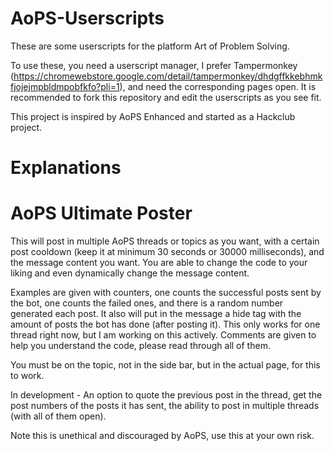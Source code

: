 # AoPS-Userscripts
These are some userscripts for the platform Art of Problem Solving.

To use these, you need a userscript manager, I prefer Tampermonkey (https://chromewebstore.google.com/detail/tampermonkey/dhdgffkkebhmkfjojejmpbldmpobfkfo?pli=1), and need the corresponding pages open. It is recommended to fork this repository and edit the userscripts as you see fit.

This project is inspired by AoPS Enhanced and started as a Hackclub project.

# Explanations
# AoPS Ultimate Poster
This will post in multiple AoPS threads or topics as you want, with a certain post cooldown (keep it at minimum 30 seconds or 30000 milliseconds), and the message content you want. You are able to change the code to your liking and even dynamically change the message content. 

Examples are given with counters, one counts the successful posts sent by the bot, one counts the failed ones, and there is a random number generated each post. It also will put in the message a hide tag with the amount of posts the bot has done (after posting it). This only works for one thread right now, but I am working on this actively. Comments are given to help you understand the code, please read through all of them.

You must be on the topic, not in the side bar, but in the actual page, for this to work. 

In development - An option to quote the previous post in the thread, get the post numbers of the posts it has sent, the ability to post in multiple threads (with all of them open).

Note this is unethical and discouraged by AoPS, use this at your own risk.
